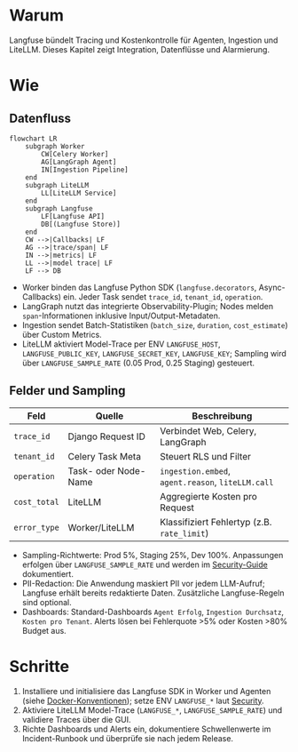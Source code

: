 # Warum
Langfuse bündelt Tracing und Kostenkontrolle für Agenten, Ingestion und LiteLLM. Dieses Kapitel zeigt Integration, Datenflüsse und Alarmierung.

# Wie
## Datenfluss
```mermaid
flowchart LR
    subgraph Worker
        CW[Celery Worker]
        AG[LangGraph Agent]
        IN[Ingestion Pipeline]
    end
    subgraph LiteLLM
        LL[LiteLLM Service]
    end
    subgraph Langfuse
        LF[Langfuse API]
        DB[(Langfuse Store)]
    end
    CW -->|Callbacks| LF
    AG -->|trace/span| LF
    IN -->|metrics| LF
    LL -->|model trace| LF
    LF --> DB
```

- Worker binden das Langfuse Python SDK (`langfuse.decorators`, Async-Callbacks) ein. Jeder Task sendet `trace_id`, `tenant_id`, `operation`.
- LangGraph nutzt das integrierte Observability-Plugin; Nodes melden `span`-Informationen inklusive Input/Output-Metadaten.
- Ingestion sendet Batch-Statistiken (`batch_size`, `duration`, `cost_estimate`) über Custom Metrics.
- LiteLLM aktiviert Model-Trace per ENV `LANGFUSE_HOST`, `LANGFUSE_PUBLIC_KEY`, `LANGFUSE_SECRET_KEY`, `LANGFUSE_KEY`; Sampling wird über `LANGFUSE_SAMPLE_RATE` (0.05 Prod, 0.25 Staging) gesteuert.

## Felder und Sampling
| Feld | Quelle | Beschreibung |
| --- | --- | --- |
| `trace_id` | Django Request ID | Verbindet Web, Celery, LangGraph |
| `tenant_id` | Celery Task Meta | Steuert RLS und Filter |
| `operation` | Task- oder Node-Name | `ingestion.embed`, `agent.reason`, `liteLLM.call` |
| `cost_total` | LiteLLM | Aggregierte Kosten pro Request |
| `error_type` | Worker/LiteLLM | Klassifiziert Fehlertyp (z.B. `rate_limit`) |

- Sampling-Richtwerte: Prod 5%, Staging 25%, Dev 100%. Anpassungen erfolgen über `LANGFUSE_SAMPLE_RATE` und werden im [Security-Guide](../security/secrets.md) dokumentiert.
- PII-Redaction: Die Anwendung maskiert PII vor jedem LLM-Aufruf; Langfuse erhält bereits redaktierte Daten. Zusätzliche Langfuse-Regeln sind optional.
- Dashboards: Standard-Dashboards `Agent Erfolg`, `Ingestion Durchsatz`, `Kosten pro Tenant`. Alerts lösen bei Fehlerquote >5% oder Kosten >80% Budget aus.

# Schritte
1. Installiere und initialisiere das Langfuse SDK in Worker und Agenten (siehe [Docker-Konventionen](../docker/conventions.md)); setze ENV `LANGFUSE_*` laut [Security](../security/secrets.md).
2. Aktiviere LiteLLM Model-Trace (`LANGFUSE_*`, `LANGFUSE_SAMPLE_RATE`) und validiere Traces über die GUI.
3. Richte Dashboards und Alerts ein, dokumentiere Schwellenwerte im Incident-Runbook und überprüfe sie nach jedem Release.
